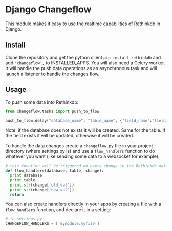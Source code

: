 Django Changeflow
=================

This module makes it easy to use the realtime capabilities of
Rethinkdb in Django.

Install
-------

Clone the repository and get the python client `pip install rethinkdb` and add `'changeflow',` to INSTALLED_APPS.
You will also need a Celery worker. It will handle the push data operations as an asynchronous task and will
launch a listener to handle the changes flow.

Usage
-----

To push some data into Rethinkdb:

  ```python
from changeflow.tasks import push_to_flow

push_to_flow.delay("database_name", "table_name", {"field_name":"field_value"})
  ```

Note: if the database does not exists it will be created. Same for the table. If the field exists it will
be updated, otherwise it will be created.

To handle the data changes create a `changeflow.py` file in your project directory (where settings.py is) and
use a `flow_handlers` function to do whatever you want (like sending some data to a websocket for example):

  ```python
# this function will be triggered on every change in the Rethinkdb data
def flow_handlers(database, table, change):
    print database
    print table
    print str(change['old_val'])
    print str(change['new_val'])
    return
  ```
  
You can also create handlers directly in your apps by creating a file with a `flow_handlers`
function, and declare it in a setting:

   ```python
# in settings.py
CHANGEFLOW_HANDLERS = ['mymodule.myfile']
  ```

 